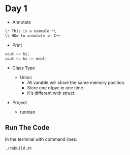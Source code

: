 # Day 1

- Annotate

```cpp
\* This is a example *\
\\ HOw to annotate in C++
```

- Print

```cpp
cout << hi; 
cout << hi << endl;
```

- Class Type
  - Union
    - All varable will share the same memory position.
    - Store one dtpye in one time.
    - It's different with struct.

- Project
  - runnian

## Run The Code

In the terminal with command lines:

```bash
./rebuild.sh 
```
